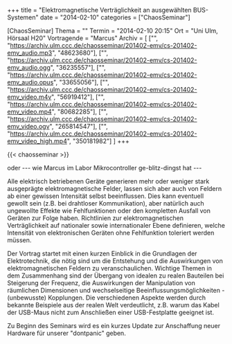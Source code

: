 +++
title = "Elektromagnetische Verträglichkeit an ausgewählten BUS-Systemen"
date = "2014-02-10"
categories = ["ChaosSeminar"]

[ChaosSeminar]
Thema = ""
Termin = "2014-02-10 20:15"
Ort = "Uni Ulm, Hörsaal H20"
Vortragende = "Marcus"
Archiv = [
	["", "https://archiv.ulm.ccc.de/chaosseminar/201402-emv/cs-201402-emv_audio.mp3", "48623680"],
	["", "https://archiv.ulm.ccc.de/chaosseminar/201402-emv/cs-201402-emv_audio.ogg", "36235557"],
	["", "https://archiv.ulm.ccc.de/chaosseminar/201402-emv/cs-201402-emv_audio.opus", "33655056"],
	["", "https://archiv.ulm.ccc.de/chaosseminar/201402-emv/cs-201402-emv_video.m4v", "56919412"],
	["", "https://archiv.ulm.ccc.de/chaosseminar/201402-emv/cs-201402-emv_video.mp4", "80682285"],
	["", "https://archiv.ulm.ccc.de/chaosseminar/201402-emv/cs-201402-emv_video.ogv", "265814547"],
	["", "https://archiv.ulm.ccc.de/chaosseminar/201402-emv/cs-201402-emv_video_high.mp4", "350181982"]
	]
+++

{{< chaosseminar >}}

oder --- wie Marcus im Labor Mikrocontroller ge-blitz-dingst hat ---

Alle elektrisch betriebenen Geräte generieren mehr oder weniger stark ausgeprägte elektromagnetische Felder, lassen sich aber auch von Feldern ab einer gewissen Intensität selbst beeinflussen. Dies kann eventuell gewollt sein (z.B. bei drahtloser Kommunikation), aber natürlich auch ungewollte Effekte wie Fehlfunktionen oder den kompletten Ausfall von Geräten zur Folge haben. Richtlinien zur elektromagnetischen Verträglichkeit auf nationaler sowie internationaler Ebene definieren, welche Intensität von elektronischen Geräten ohne Fehlfunktion toleriert werden müssen.

Der Vortrag startet mit einen kurzen Einblick in die Grundlagen der Elektrotechnik, die nötig sind um die Entstehung und die Auswirkungen von elektromagnetischen Feldern zu veranschaulichen. Wichtige Themen in dem Zusammenhang sind der Übergang von idealen zu realen Bauteilen bei Steigerung der Frequenz, die Auswirkungen der Manipulation von räumlichen Dimensionen und wechselseitige Beeinflussungsmöglichkeiten - (unbewusste) Kopplungen. Die verschiedenen Aspekte werden durch bekannte Beispiele aus der realen Welt verdeutlicht, z.B. warum das Kabel der USB-Maus nicht zum Anschließen einer USB-Festplatte geeignet ist.

Zu Beginn des Seminars wird es ein kurzes Update zur Anschaffung neuer Hardware für unserer "dontpanic" geben.
